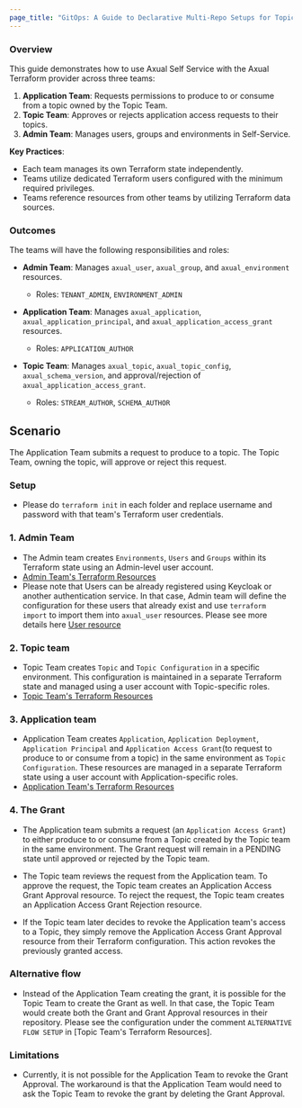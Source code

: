 ```yaml
---
page_title: "GitOps: A Guide to Declarative Multi-Repo Setups for Topic, App, and Kafka Admin Teams"
---
```

### Overview

This guide demonstrates how to use Axual Self Service with the Axual Terraform provider across three teams:

1. **Application Team**: Requests permissions to produce to or consume from a topic owned by the Topic Team.
2. **Topic Team**: Approves or rejects application access requests to their topics.
3. **Admin Team**: Manages users, groups and environments in Self-Service.

**Key Practices**:
- Each team manages its own Terraform state independently.
- Teams utilize dedicated Terraform users configured with the minimum required privileges.
- Teams reference resources from other teams by utilizing Terraform data sources.

### Outcomes

The teams will have the following responsibilities and roles:

- **Admin Team**: Manages `axual_user`, `axual_group`, and `axual_environment` resources.
  - Roles: `TENANT_ADMIN`, `ENVIRONMENT_ADMIN`

- **Application Team**: Manages `axual_application`, `axual_application_principal`, and `axual_application_access_grant` resources.
  - Roles: `APPLICATION_AUTHOR`

- **Topic Team**: Manages `axual_topic`, `axual_topic_config`, `axual_schema_version`, and approval/rejection of `axual_application_access_grant`.
  - Roles: `STREAM_AUTHOR`, `SCHEMA_AUTHOR`

## Scenario
The Application Team submits a request to produce to a topic. The Topic Team, owning the topic, will approve or reject this request.

### Setup
- Please do `terraform init` in each folder and replace username and password with that team's Terraform user credentials.

### 1. Admin Team
- The Admin team creates `Environments`, `Users` and `Groups` within its Terraform state using an Admin-level user account.
-  [Admin Team's Terraform Resources](../../examples/3-team-guide/admin-team/main.tf)
  - Please note that Users can be already registered using Keycloak or another authentication service. In that case, Admin team will define the configuration for these users that already exist and use `terraform import` to import them into `axual_user` resources. Please see more details here [User resource](../../docs/resources/user.md) 

### 2. Topic team
- Topic Team creates `Topic` and `Topic Configuration` in a specific environment.
  This configuration is maintained in a separate Terraform state and managed using a user account with Topic-specific roles.
- [Topic Team's Terraform Resources](../../examples/3-team-guide/topic-team/main.tf)

### 3. Application team
- Application Team creates `Application`, `Application Deployment`, `Application Principal` and `Application Access Grant`(to request to produce to or consume from a topic) in the same environment as `Topic Configuration`.
  These resources are managed in a separate Terraform state using a user account with Application-specific roles.
- [Application Team's Terraform Resources](../../examples/3-team-guide/application-team/main.tf)

### 4. The Grant
- The Application team submits a request (an `Application Access Grant`) to either produce to or consume from a Topic
created by the Topic team in the same environment.
The Grant request will remain in a PENDING state until approved or rejected by the Topic team.

- The Topic team reviews the request from the Application team. To approve the request, the Topic team creates an Application Access Grant Approval resource. To reject the request, the Topic team creates an Application Access Grant Rejection resource. 

- If the Topic team later decides to revoke the Application team's access to a Topic, they simply remove the Application Access Grant Approval resource from their Terraform configuration. This action revokes the previously granted access.

### Alternative flow
- Instead of the Application Team creating the grant, it is possible for the Topic Team to create the Grant as well. In that case, the Topic Team would create both the Grant and Grant Approval resources in their repository. Please see the configuration under the comment `ALTERNATIVE FLOW SETUP` in [Topic Team's Terraform Resources].

### Limitations
- Currently, it is not possible for the Application Team to revoke the Grant Approval. The workaround is that the Application Team would need to ask the Topic Team to revoke the grant by deleting the Grant Approval.